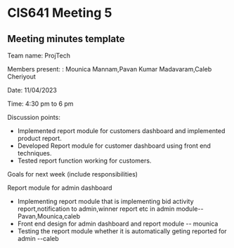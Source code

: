 # CIS641 Meeting 5
## Meeting minutes template

Team name: ProjTech

Members present: : Mounica Mannam,Pavan Kumar Madavaram,Caleb Cheriyout

Date: 11/04/2023

Time: 4:30 pm to 6 pm

Discussion points: 

* Implemented report module for customers dashboard and implemented product report.
* Developed Report module for customer dashboard using front end techniques.
* Tested report function working for customers.

Goals for next week (include responsibilities)

Report module for admin dashboard
* Implementing report module that is implementing bid activity report,notification to admin,winner report etc in admin module-- Pavan,Mounica,caleb
* Front end design for admin dashboard and report module -- mounica
* Testing the report module whether it is automatically geting reported for admin --caleb